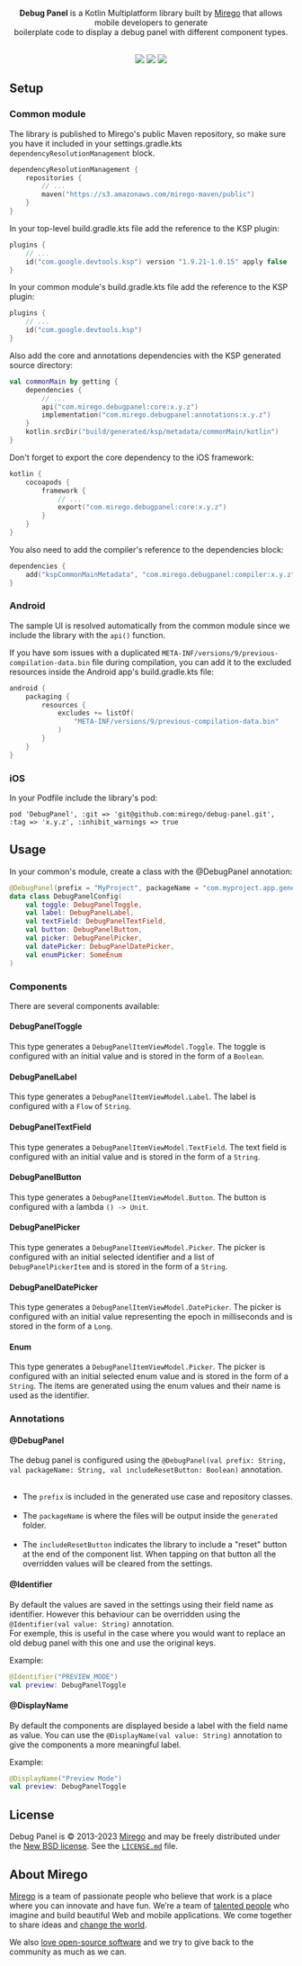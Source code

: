 <div align="center">
  <p><strong>Debug Panel</strong> is a Kotlin Multiplatform library built by <a href="https://www.mirego.com">Mirego</a> that allows mobile developers to generate<br /> boilerplate code to display a debug panel with different component types.</p>
  <br />
  <a href="https://github.com/mirego/debug-panel/actions/workflows/ci.yaml"><img src="https://github.com/mirego/debug-panel/actions/workflows/ci.yaml/badge.svg"/></a>
  <a href="https://kotlinlang.org/"><img src="https://img.shields.io/badge/kotlin-1.9.21-blue.svg?logo=kotlin"/></a>
  <a href="https://opensource.org/licenses/BSD-3-Clause"><img src="https://img.shields.io/badge/License-BSD_3--Clause-blue.svg"/></a>
</div>

## Setup

### Common module

The library is published to Mirego's public Maven repository, so make sure you have it included in your settings.gradle.kts `dependencyResolutionManagement` block.

```kotlin
dependencyResolutionManagement {
    repositories {
        // ...
        maven("https://s3.amazonaws.com/mirego-maven/public")
    }
}
```

In your top-level build.gradle.kts file add the reference to the KSP plugin:

```kotlin
plugins {
    // ...
    id("com.google.devtools.ksp") version "1.9.21-1.0.15" apply false
}
```

In your common module's build.gradle.kts file add the reference to the KSP plugin:
```kotlin
plugins {
    // ...
    id("com.google.devtools.ksp")
}
```

Also add the core and annotations dependencies with the KSP generated source directory:
```kotlin
val commonMain by getting {
    dependencies {
        // ...
        api("com.mirego.debugpanel:core:x.y.z")
        implementation("com.mirego.debugpanel:annotations:x.y.z")
    }
    kotlin.srcDir("build/generated/ksp/metadata/commonMain/kotlin")
}
```

Don't forget to export the core dependency to the iOS framework:

```kotlin
kotlin {
    cocoapods {
        framework {
            // ...
            export("com.mirego.debugpanel:core:x.y.z")
        }
    }
}
```

You also need to add the compiler's reference to the dependencies block:

```kotlin
dependencies {
    add("kspCommonMainMetadata", "com.mirego.debugpanel:compiler:x.y.z")
}
```

### Android

The sample UI is resolved automatically from the common module since we include the library with the `api()` function.

If you have som issues with a duplicated `META-INF/versions/9/previous-compilation-data.bin` file during compilation, you can add it to the excluded resources inside the Android app's build.gradle.kts file:

```kotlin
android {
    packaging {
        resources {
            excludes += listOf(
                "META-INF/versions/9/previous-compilation-data.bin"
            )
        }
    }
}
```

### iOS

In your Podfile include the library's pod:

```
pod 'DebugPanel', :git => 'git@github.com:mirego/debug-panel.git', :tag => 'x.y.z', :inhibit_warnings => true
```

## Usage

In your common's module, create a class with the @DebugPanel annotation:

```kotlin
@DebugPanel(prefix = "MyProject", packageName = "com.myproject.app.generated", includeResetButton = true)
data class DebugPanelConfig(
    val toggle: DebugPanelToggle,
    val label: DebugPanelLabel,
    val textField: DebugPanelTextField,
    val button: DebugPanelButton,
    val picker: DebugPanelPicker,
    val datePicker: DebugPanelDatePicker,
    val enumPicker: SomeEnum
)
```

### Components

There are several components available:

#### DebugPanelToggle

This type generates a `DebugPanelItemViewModel.Toggle`. The toggle is configured with an initial value and is stored in the form of a `Boolean`.

#### DebugPanelLabel

This type generates a `DebugPanelItemViewModel.Label`. The label is configured with a `Flow` of `String`.

#### DebugPanelTextField

This type generates a `DebugPanelItemViewModel.TextField`. The text field is configured with an initial value and is stored in the form of a `String`.

#### DebugPanelButton

This type generates a `DebugPanelItemViewModel.Button`. The button is configured with a lambda `() -> Unit`.

#### DebugPanelPicker

This type generates a `DebugPanelItemViewModel.Picker`. The picker is configured with an initial selected identifier and a list of `DebugPanelPickerItem` and is stored in the form of a `String`.

#### DebugPanelDatePicker

This type generates a `DebugPanelItemViewModel.DatePicker`. The picker is configured with an initial value representing the epoch in milliseconds and is stored in the form of a `Long`.

#### Enum

This type generates a `DebugPanelItemViewModel.Picker`. The picker is configured with an initial selected enum value and is stored in the form of a `String`. The items are generated using the enum values and their name is used as the identifier.

### Annotations

#### @DebugPanel

The debug panel is configured using the `@DebugPanel(val prefix: String, val packageName: String, val includeResetButton: Boolean)` annotation.<br><br>
* The `prefix` is included in the generated use case and repository classes.<br><br>
* The `packageName` is where the files will be output inside the `generated` folder.<br><br>
* The `includeResetButton` indicates the library to include a "reset" button at the end of the component list. When tapping on that button all the overridden values will be cleared from the settings.

#### @Identifier

By default the values are saved in the settings using their field name as identifier. However this behaviour can be overridden using the `@Identifier(val value: String)` annotation.<br>
For exemple, this is useful in the case where you would want to replace an old debug panel with this one and use the original keys.

Example:
```kotlin
@Identifier("PREVIEW_MODE")
val preview: DebugPanelToggle
```

#### @DisplayName

By default the components are displayed beside a label with the field name as value. You can use the `@DisplayName(val value: String)` annotation to give the components a more meaningful label.

Example:
```kotlin
@DisplayName("Preview Mode")
val preview: DebugPanelToggle
```

## License

Debug Panel is © 2013-2023 [Mirego](https://www.mirego.com) and may be freely distributed under the [New BSD license](http://opensource.org/licenses/BSD-3-Clause). See the [`LICENSE.md`](./LICENSE.md) file.

## About Mirego

[Mirego](https://www.mirego.com) is a team of passionate people who believe that work is a place where you can innovate and have fun. We’re a team of [talented people](https://life.mirego.com) who imagine and build beautiful Web and mobile applications. We come together to share ideas and [change the world](http://www.mirego.org).

We also [love open-source software](https://open.mirego.com) and we try to give back to the community as much as we can.
